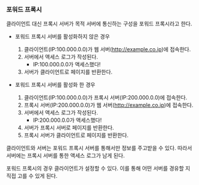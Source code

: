 ### 포워드 프록시

클라이언트 대신 프록시 서버가 목적 서버에 통신하는 구성을 포워드 프록시라고 한다.

- 포워드 프록시 서버를 활성화하지 않은 경우

  1. 클라이언트(IP:100.000.0.0)가 웹 서버(http://example.co.ip)에 접속한다.
  2. 서버에서 액세스 로그가 작성된다.
      - IP:100.000.0.0가 액세스했다!
  3. 서버가 클라이언트로 페이지를 반환한다.

- 포워드 프록시 서버를 활성화 한 경우

  1. 클라이언트(IP:100.000.0.0)가 프록시 서버(IP:200.000.0.0)에 접속한다.
  2. 프록시 서버(IP:200.000.0.0)가 웹 서버(http://example.co.ip)에 접속한다.
  3. 서버에서 액세스 로그가 작성된다.
      - IP:200.000.0.0가 액세스했다!
  4. 서버가 프록시 서버로 페이지를 반환한다.
  5. 프록시 서버가 클라이언트로 페이지를 반환한다.

클라이언트와 서버는 포워드 프록시 서버를 통해서만 정보를 주고받을 수 있다. 따라서 서버에는 프록시 서버를 통한 액세스 로그가 남게 된다.

포워드 프록시의 경우 클라이언트가 설정할 수 있다. 이를 통해 어떤 서버를 경유할 지 직접 고를 수 있게 된다.
